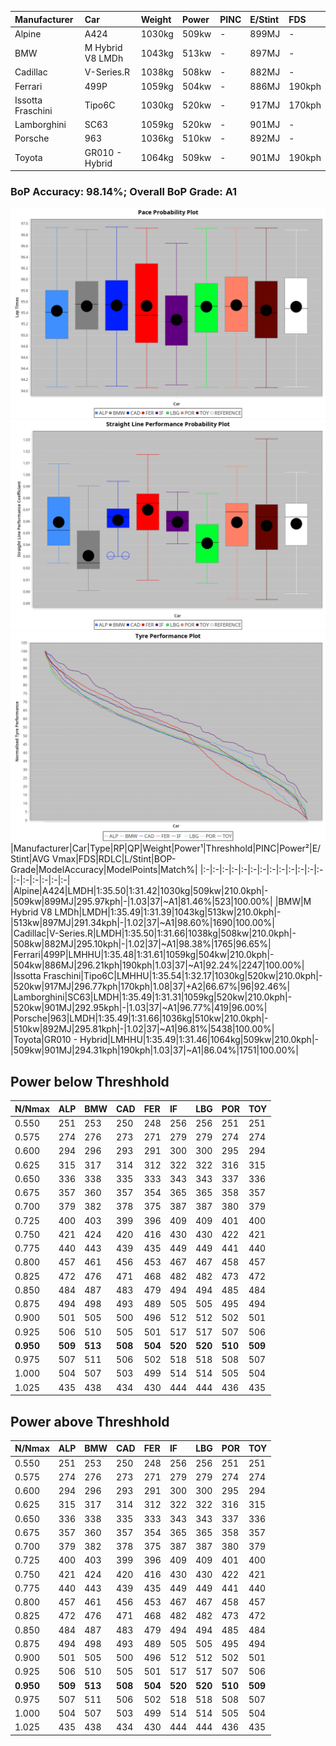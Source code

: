 |Manufacturer|Car|Weight|Power|PINC|E/Stint|FDS|
|:-|:-|:-|:-|:-|:-|:-|
|Alpine|A424|1030kg|509kw|-|899MJ|-|
|BMW|M Hybrid V8 LMDh|1043kg|513kw|-|897MJ|-|
|Cadillac|V-Series.R|1038kg|508kw|-|882MJ|-|
|Ferrari|499P|1059kg|504kw|-|886MJ|190kph|
|Issotta Fraschini|Tipo6C|1030kg|520kw|-|917MJ|170kph|
|Lamborghini|SC63|1059kg|520kw|-|901MJ|-|
|Porsche|963|1036kg|510kw|-|892MJ|-|
|Toyota|GR010 - Hybrid|1064kg|509kw|-|901MJ|190kph|

### BoP Accuracy: 98.14%; Overall BoP Grade: A1
![PACECHART](./IMG/AUTO.png)
![STRAIGHTLINEPERFORMANCECHART](./IMG/AUTO_sp.png)
![TYREPERFORMANCECHART](./IMG/AUTO_tw.png)
|Manufacturer|Car|Type|RP|QP|Weight|Power¹|Threshhold|PINC|Power²|E/Stint|AVG Vmax|FDS|RDLC|L/Stint|BOP-Grade|ModelAccuracy|ModelPoints|Match%|
|:-|:-|:-|:-|:-|:-|:-|:-|:-|:-|:-|:-|:-|:-|:-|:-|:-|:-|:-|
|Alpine|A424|LMDH|1:35.50|1:31.42|1030kg|509kw|210.0kph|-|509kw|899MJ|295.97kph|-|1.03|37|~A1|81.46%|523|100.00%|
|BMW|M Hybrid V8 LMDh|LMDH|1:35.49|1:31.39|1043kg|513kw|210.0kph|-|513kw|897MJ|291.34kph|-|1.02|37|~A1|98.60%|1690|100.00%|
|Cadillac|V-Series.R|LMDH|1:35.50|1:31.66|1038kg|508kw|210.0kph|-|508kw|882MJ|295.10kph|-|1.02|37|~A1|98.38%|1765|96.65%|
|Ferrari|499P|LMHHU|1:35.48|1:31.61|1059kg|504kw|210.0kph|-|504kw|886MJ|296.21kph|190kph|1.03|37|~A1|92.24%|2247|100.00%|
|Issotta Fraschini|Tipo6C|LMHHU|1:35.54|1:32.17|1030kg|520kw|210.0kph|-|520kw|917MJ|296.77kph|170kph|1.08|37|+A2|66.67%|96|92.46%|
|Lamborghini|SC63|LMDH|1:35.49|1:31.31|1059kg|520kw|210.0kph|-|520kw|901MJ|292.95kph|-|1.03|37|~A1|96.77%|419|96.00%|
|Porsche|963|LMDH|1:35.49|1:31.66|1036kg|510kw|210.0kph|-|510kw|892MJ|295.81kph|-|1.02|37|~A1|96.81%|5438|100.00%|
|Toyota|GR010 - Hybrid|LMHHU|1:35.49|1:31.46|1064kg|509kw|210.0kph|-|509kw|901MJ|294.31kph|190kph|1.03|37|~A1|86.04%|1751|100.00%|

## Power below Threshhold
|N/Nmax|ALP|BMW|CAD|FER|IF|LBG|POR|TOY|
|:-|:-|:-|:-|:-|:-|:-|:-|:-|
|0.550|251|253|250|248|256|256|251|251|
|0.575|274|276|273|271|279|279|274|274|
|0.600|294|296|293|291|300|300|295|294|
|0.625|315|317|314|312|322|322|316|315|
|0.650|336|338|335|333|343|343|337|336|
|0.675|357|360|357|354|365|365|358|357|
|0.700|379|382|378|375|387|387|380|379|
|0.725|400|403|399|396|409|409|401|400|
|0.750|421|424|420|416|430|430|422|421|
|0.775|440|443|439|435|449|449|441|440|
|0.800|457|461|456|453|467|467|458|457|
|0.825|472|476|471|468|482|482|473|472|
|0.850|484|487|483|479|494|494|485|484|
|0.875|494|498|493|489|505|505|495|494|
|0.900|501|505|500|496|512|512|502|501|
|0.925|506|510|505|501|517|517|507|506|
|**0.950**|**509**|**513**|**508**|**504**|**520**|**520**|**510**|**509**|
|0.975|507|511|506|502|518|518|508|507|
|1.000|504|507|503|499|514|514|505|504|
|1.025|435|438|434|430|444|444|436|435|

## Power above Threshhold
|N/Nmax|ALP|BMW|CAD|FER|IF|LBG|POR|TOY|
|:-|:-|:-|:-|:-|:-|:-|:-|:-|
|0.550|251|253|250|248|256|256|251|251|
|0.575|274|276|273|271|279|279|274|274|
|0.600|294|296|293|291|300|300|295|294|
|0.625|315|317|314|312|322|322|316|315|
|0.650|336|338|335|333|343|343|337|336|
|0.675|357|360|357|354|365|365|358|357|
|0.700|379|382|378|375|387|387|380|379|
|0.725|400|403|399|396|409|409|401|400|
|0.750|421|424|420|416|430|430|422|421|
|0.775|440|443|439|435|449|449|441|440|
|0.800|457|461|456|453|467|467|458|457|
|0.825|472|476|471|468|482|482|473|472|
|0.850|484|487|483|479|494|494|485|484|
|0.875|494|498|493|489|505|505|495|494|
|0.900|501|505|500|496|512|512|502|501|
|0.925|506|510|505|501|517|517|507|506|
|**0.950**|**509**|**513**|**508**|**504**|**520**|**520**|**510**|**509**|
|0.975|507|511|506|502|518|518|508|507|
|1.000|504|507|503|499|514|514|505|504|
|1.025|435|438|434|430|444|444|436|435|
